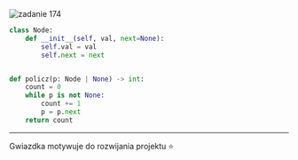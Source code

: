 <picture>
  <source srcset="../../srt/zbior_zadan/174.png" media="(prefers-color-scheme: light)">
  <source srcset="../../srt/zbior_zadan/black_174.png" media="(prefers-color-scheme: dark)">
  <img src="../../srt/zbior_zadan/black_174.png" alt="zadanie 174">
</picture>

```python
class Node:
    def __init__(self, val, next=None):
        self.val = val
        self.next = next


def policz(p: Node | None) -> int:
    count = 0
    while p is not None:
        count += 1
        p = p.next
    return count
```

---
Gwiazdka motywuje do rozwijania projektu ⭐
